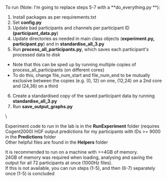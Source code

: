 To run (Note: I'm going to replace steps 5-7 with a **do_everything.py **):    

1) Install packages as per requirements.txt  
2) Set **config.py**  
3) Update bad participants and channels per participant ID **(participant_data.py**)  
4) Update directories as needed in main class objects (**experiment.py, participant.py**) and in **standardise_all_3.py**    
5) Run **process_all_participants.py**, which saves each participant's processed data to disk  
- Note that this can be sped up by running multiple copies of process_all_participants (on different cores)  
- To do this, change file_num_start and file_num_end to be mutually exclusive between the copies  (e.g. (0, 12) on one, (12,24) on a 2nd core and (24,36) on a third  
6) Create a standardised copy of the saved participant data by running **standardise_all_3.py**  
7) Run **save_output_graphs.py**   


  
  \\

  
Experiment code to run in the lab is in the **RunExperiment** folder (requires Cogent2000)
HGF output predictions for my participants with IDs >= 9000 in the **Predictions** folder  
Other helpful files are found in the **Helpers** folder  
  
It is recommended to run on a machine with >=4GB of memory.  
24GB of memory was required when loading, analysing and saving the output for all 72 participants at once (1000Hz files).  
If this is not available, you can run steps (1-5), and then (6-7) separately once (1-5) is concluded  

